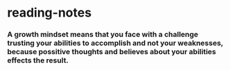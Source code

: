 # reading-notes
### A growth mindset means that you face with a challenge trusting your abilities to accomplish and not your weaknesses, because possitive thoughts and believes about your abilities effects the result.   
  
